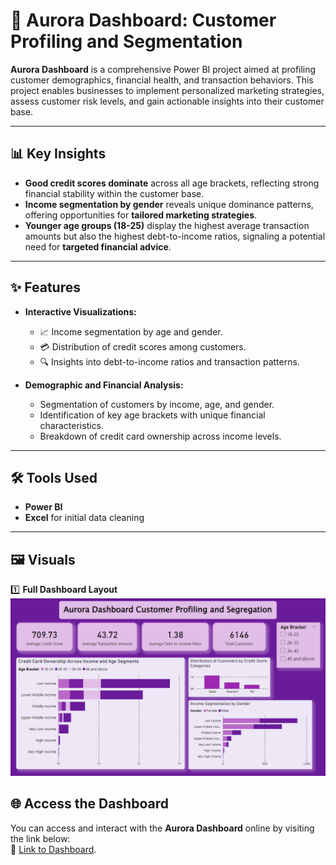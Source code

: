 # 🌌 Aurora Dashboard: Customer Profiling and Segmentation

**Aurora Dashboard** is a comprehensive Power BI project aimed at profiling customer demographics, financial health, and transaction behaviors. This project enables businesses to implement personalized marketing strategies, assess customer risk levels, and gain actionable insights into their customer base.

---

## 📊 Key Insights

- **Good credit scores dominate** across all age brackets, reflecting strong financial stability within the customer base.  
- **Income segmentation by gender** reveals unique dominance patterns, offering opportunities for **tailored marketing strategies**.  
- **Younger age groups (18-25)** display the highest average transaction amounts but also the highest debt-to-income ratios, signaling a potential need for **targeted financial advice**.

---

## ✨ Features

- **Interactive Visualizations:**  
  - 📈 Income segmentation by age and gender.  
  - 💳 Distribution of credit scores among customers.  
  - 🔍 Insights into debt-to-income ratios and transaction patterns.  

- **Demographic and Financial Analysis:**  
  - Segmentation of customers by income, age, and gender.  
  - Identification of key age brackets with unique financial characteristics.  
  - Breakdown of credit card ownership across income levels.

---

## 🛠️ Tools Used

- **Power BI**  
- **Excel** for initial data cleaning  

---

## 🖼️ Visuals
 

1️⃣ **Full Dashboard Layout**  
![Dashboard Screenshot](https://github.com/Yungssu/PowerBIDashboard/blob/main/AuroraDashboard/AuroraDashboard.png)

## 🌐 Access the Dashboard
You can access and interact with the **Aurora Dashboard** online by visiting the link below:  
🔗 [Link to Dashboard](https://app.powerbi.com/groups/me/reports/b0aebfdc-ad69-4a70-913d-4d09d69085d2/f49adec510c5b8edacdb?experience=power-bi).

